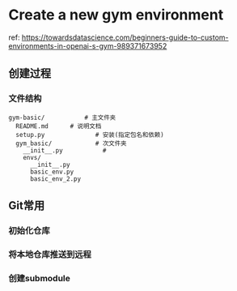 # Create a new gym environment

ref: <https://towardsdatascience.com/beginners-guide-to-custom-environments-in-openai-s-gym-989371673952>

## 创建过程

### 文件结构

```text
gym-basic/           # 主文件夹
  README.md      # 说明文档
  setup.py              # 安装(指定包名和依赖)
  gym_basic/            # 次文件夹
    __init__.py           # 
    envs/
      __init__.py
      basic_env.py
      basic_env_2.py
```

## Git常用

### 初始化仓库

### 将本地仓库推送到远程

### 创建submodule
